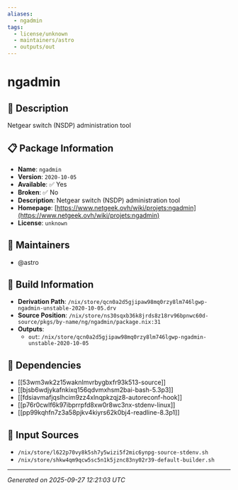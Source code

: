 ```yaml
---
aliases:
  - ngadmin
tags:
  - license/unknown
  - maintainers/astro
  - outputs/out
---
```


# ngadmin

## 📝 Description

Netgear switch (NSDP) administration tool

## 📋 Package Information

- **Name**: `ngadmin`
- **Version**: `2020-10-05`
- **Available**: ✅ Yes
- **Broken**: ✅ No
- **Description**: Netgear switch (NSDP) administration tool
- **Homepage**: [https://www.netgeek.ovh/wiki/projets:ngadmin](https://www.netgeek.ovh/wiki/projets:ngadmin)
- **License**: `unknown`
## 👥 Maintainers

- @astro


## 🔧 Build Information

- **Derivation Path**: `/nix/store/qcn0a2d5gjipaw98mq0rzy8lm746lgwp-ngadmin-unstable-2020-10-05.drv`
- **Source Position**: `/nix/store/ns30sqxb36k8jrds8z18rv96bpnwc60d-source/pkgs/by-name/ng/ngadmin/package.nix:31`
- **Outputs**:
  - `out`:  `/nix/store/qcn0a2d5gjipaw98mq0rzy8lm746lgwp-ngadmin-unstable-2020-10-05`

## 🔗 Dependencies

- [[53wm3wk2z15waknlmvrbygbxfr93k513-source]]
- [[bjsb6wdjykafnkixq156qdvmxhsm2bai-bash-5.3p3]]
- [[fdsiavmafjqslhcim9zz4xlnqpkzqjz8-autoreconf-hook]]
- [[p76r0cwlf6k97ibprrpfd8xw0r8wc3nx-stdenv-linux]]
- [[pp99kqhfn7z3a58pjkv4kiyrs62k0bj4-readline-8.3p1]]

## 📁 Input Sources

- `/nix/store/l622p70vy8k5sh7y5wizi5f2mic6ynpg-source-stdenv.sh`
- `/nix/store/shkw4qm9qcw5sc5n1k5jznc83ny02r39-default-builder.sh`

---
*Generated on 2025-09-27 12:21:03 UTC*
